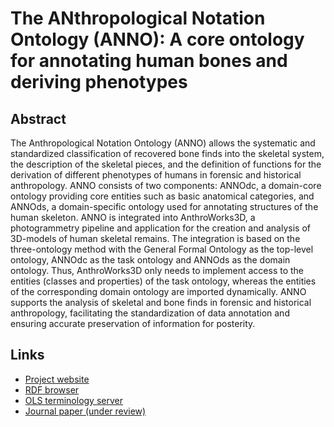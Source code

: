 # The ANthropological Notation Ontology (ANNO): A core ontology for annotating human bones and deriving phenotypes

## Abstract
The Anthropological Notation Ontology (ANNO) allows the systematic and standardized classification of recovered bone finds into the skeletal system, the description of the skeletal pieces, and the definition of functions for the derivation of different phenotypes of humans in forensic and historical anthropology.
ANNO consists of two components:
ANNOdc, a domain-core ontology providing core entities such as basic anatomical categories, and ANNOds, a domain-specific ontology used for annotating structures of the human skeleton.
ANNO is integrated into AnthroWorks3D, a photogrammetry pipeline and application for the creation and analysis of 3D-models of human skeletal remains.
The integration is based on the three-ontology method with the General Formal Ontology as the top-level ontology, ANNOdc as the task ontology and ANNOds as the domain ontology.
Thus, AnthroWorks3D only needs to implement access to the entities (classes and properties) of the task ontology, whereas the entities of the corresponding domain ontology are imported dynamically.
ANNO supports the analysis of skeletal and bone finds in forensic and historical anthropology, facilitating the standardization of data annotation and ensuring accurate preservation of information for posterity. 

## Links

* [Project website](https://annosaxfdm.de)
* [RDF browser](https://annosaxfdm.de/ontology/)
* [OLS terminology server](https://ols.imise.uni-leipzig.de/ontologies/anno)
* [Journal paper (under review)](https://github.com/annosaxfdm/anno-paper-swj)
